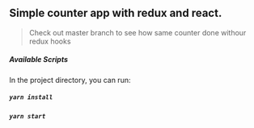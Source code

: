 
## Simple counter app with redux and react.
> Check out master branch to see how same counter done withour redux hooks

##### Available Scripts
In the project directory, you can run:

##### `yarn install`
##### `yarn start`

